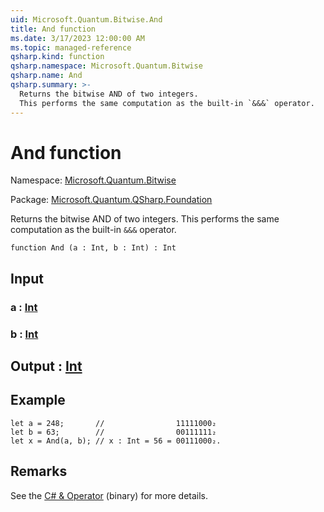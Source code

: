 ```yaml
---
uid: Microsoft.Quantum.Bitwise.And
title: And function
ms.date: 3/17/2023 12:00:00 AM
ms.topic: managed-reference
qsharp.kind: function
qsharp.namespace: Microsoft.Quantum.Bitwise
qsharp.name: And
qsharp.summary: >-
  Returns the bitwise AND of two integers.
  This performs the same computation as the built-in `&&&` operator.
---
```


# And function

Namespace: [Microsoft.Quantum.Bitwise](xref:Microsoft.Quantum.Bitwise)

Package: [Microsoft.Quantum.QSharp.Foundation](https://nuget.org/packages/Microsoft.Quantum.QSharp.Foundation)


Returns the bitwise AND of two integers.This performs the same computation as the built-in `&&&` operator.

```qsharp
function And (a : Int, b : Int) : Int
```


## Input

### a : [Int](xref:microsoft.quantum.qsharp.valueliterals#int-literals)




### b : [Int](xref:microsoft.quantum.qsharp.valueliterals#int-literals)





## Output : [Int](xref:microsoft.quantum.qsharp.valueliterals#int-literals)



## Example

```qsharplet a = 248;       //                11111000₂let b = 63;        //                00111111₂let x = And(a, b); // x : Int = 56 = 00111000₂.```

## Remarks

See the [C# &amp; Operator](https://docs.microsoft.com/dotnet/csharp/language-reference/operators/and-operator) (binary) for more details.